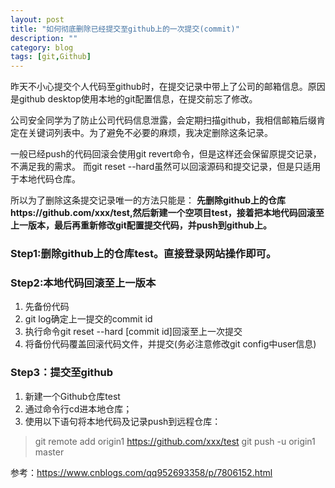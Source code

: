 ```yaml
---
layout: post
title: "如何彻底删除已经提交至github上的一次提交(commit)"
description: ""
category: blog
tags: [git,Github]
---
```


昨天不小心提交个人代码至github时，在提交记录中带上了公司的邮箱信息。原因是github desktop使用本地的git配置信息，在提交前忘了修改。

公司安全同学为了防止公司代码信息泄露，会定期扫描github，我相信邮箱后缀肯定在关键词列表中。为了避免不必要的麻烦，我决定删除这条记录。

一般已经push的代码回滚会使用git revert命令，但是这样还会保留原提交记录，不满足我的需求。
而git reset --hard虽然可以回滚源码和提交记录，但是只适用于本地代码仓库。

所以为了删除这条提交记录唯一的方法只能是： **先删除github上的仓库https://github.com/xxx/test,然后新建一个空项目test，接着把本地代码回滚至上一版本，最后再重新修改git配置提交代码，并push到github上。**

### Step1:删除github上的仓库test。直接登录网站操作即可。

### Step2:本地代码回滚至上一版本
1. 先备份代码
2. git log确定上一提交的commit id
3. 执行命令git reset --hard [commit id]回滚至上一次提交
4. 将备份代码覆盖回滚代码文件，并提交(务必注意修改git config中user信息)

### Step3：提交至github
1. 新建一个Github仓库test
2. 通过命令行cd进本地仓库；
3. 使用以下语句将本地代码及记录push到远程仓库：

> git remote add origin1 https://github.com/xxx/test
> git push -u origin1 master

参考：https://www.cnblogs.com/qq952693358/p/7806152.html
